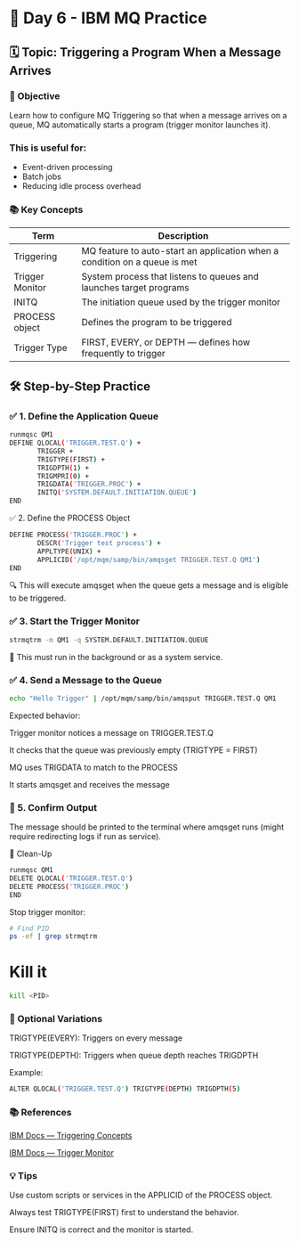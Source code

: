 # 📘 Day 6 - IBM MQ Practice

## 🗓️ Topic: Triggering a Program When a Message Arrives
### 🎯 Objective
Learn how to configure MQ Triggering so that when a message arrives on a queue, MQ automatically starts a program (trigger monitor launches it).

### This is useful for:
* Event-driven processing
* Batch jobs
* Reducing idle process overhead

### 📚 Key Concepts
| Term	| Description|
| -----| -----------|
| Triggering	| MQ feature to auto-start an application when a condition on a queue is met |
| Trigger Monitor | System process that listens to queues and launches target programs |
| INITQ | The initiation queue used by the trigger monitor |
| PROCESS object | Defines the program to be triggered |
| Trigger Type | FIRST, EVERY, or DEPTH — defines how frequently to trigger |

## 🛠️ Step-by-Step Practice
### ✅ 1. Define the Application Queue
```bash
runmqsc QM1
DEFINE QLOCAL('TRIGGER.TEST.Q') +
       TRIGGER +
       TRIGTYPE(FIRST) +
       TRIGDPTH(1) +
       TRIGMPRI(0) +
       TRIGDATA('TRIGGER.PROC') +
       INITQ('SYSTEM.DEFAULT.INITIATION.QUEUE')
END
```
✅ 2. Define the PROCESS Object
```bash
DEFINE PROCESS('TRIGGER.PROC') +
       DESCR('Trigger test process') +
       APPLTYPE(UNIX) +
       APPLICID('/opt/mqm/samp/bin/amqsget TRIGGER.TEST.Q QM1')
END
```
🔍 This will execute amqsget when the queue gets a message and is eligible to be triggered.

### ✅ 3. Start the Trigger Monitor
```bash
strmqtrm -m QM1 -q SYSTEM.DEFAULT.INITIATION.QUEUE
```
📌 This must run in the background or as a system service.

### ✅ 4. Send a Message to the Queue
```bash
echo "Hello Trigger" | /opt/mqm/samp/bin/amqsput TRIGGER.TEST.Q QM1
```
Expected behavior:

Trigger monitor notices a message on TRIGGER.TEST.Q

It checks that the queue was previously empty (TRIGTYPE = FIRST)

MQ uses TRIGDATA to match to the PROCESS

It starts amqsget and receives the message

### 🔎 5. Confirm Output
The message should be printed to the terminal where amqsget runs (might require redirecting logs if run as service).

🧹 Clean-Up
```bash
runmqsc QM1
DELETE QLOCAL('TRIGGER.TEST.Q')
DELETE PROCESS('TRIGGER.PROC')
END
```
Stop trigger monitor:

```bash
# Find PID
ps -ef | grep strmqtrm
```
# Kill it
```bash
kill <PID>
```
### 🔄 Optional Variations
TRIGTYPE(EVERY): Triggers on every message

TRIGTYPE(DEPTH): Triggers when queue depth reaches TRIGDPTH

Example:
```bash
ALTER QLOCAL('TRIGGER.TEST.Q') TRIGTYPE(DEPTH) TRIGDPTH(5)
```
### 📚 References
[IBM Docs — Triggering Concepts](https://www.ibm.com/docs/en/ibm-mq/9.3?topic=triggering)

[IBM Docs — Trigger Monitor](https://www.ibm.com/docs/en/ibm-mq/9.3?topic=monitors-trigger-monitor)

### 💡 Tips
Use custom scripts or services in the APPLICID of the PROCESS object.

Always test TRIGTYPE(FIRST) first to understand the behavior.

Ensure INITQ is correct and the monitor is started.

